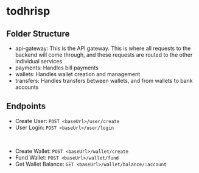 # todhrisp

## Folder Structure
- api-gateway: This is the API gateway. This is where all requests to the backend will come through, and these requests are routed to the other individual services
- payments: Handles bill payments
- wallets: Handles wallet creation and management
- transfers: Handles transfers between wallets, and from wallets to bank accounts


## Endpoints
- Create User: `POST <baseUrl>/user/create`
- User Login: `POST <baseUrl>/user/login`

&nbsp;

- Create Wallet: `POST <baseUrl>/wallet/create`
- Fund Wallet: `POST <baseUrl>/wallet/fund`
- Get Wallet Balance: `GET <baseUrl>/wallet/balance/:account`